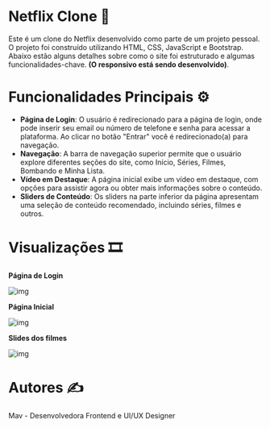 # Netflix Clone 🍿
Este é um clone do Netflix desenvolvido como parte de um projeto pessoal. O projeto foi construído utilizando HTML, CSS, JavaScript e Bootstrap. Abaixo estão alguns detalhes sobre como o site foi estruturado e algumas funcionalidades-chave. **(O responsivo está sendo desenvolvido)**.

# Funcionalidades Principais ⚙️
- **Página de Login**: O usuário é redirecionado para a página de login, onde pode inserir seu email ou número de telefone e senha para acessar a plataforma. Ao clicar no botão "Entrar" você é redirecionado(a) para navegação.
- **Navegação**: A barra de navegação superior permite que o usuário explore diferentes seções do site, como Início, Séries, Filmes, Bombando e Minha Lista.
- **Vídeo em Destaque**: A página inicial exibe um vídeo em destaque, com opções para assistir agora ou obter mais informações sobre o conteúdo.
- **Sliders de Conteúdo**: Os sliders na parte inferior da página apresentam uma seleção de conteúdo recomendado, incluindo séries, filmes e outros.


# Visualizações 🎞️
**Página de Login**

![img](https://imgur.com/AwpJHo7.jpg)

**Página Inicial** 


![img](https://imgur.com/RizNPmP.jpg)

**Slides dos filmes**


![img](https://imgur.com/K8GFPu9.jpg)

# Autores ✍️

Mav - Desenvolvedora Frontend e UI/UX Designer